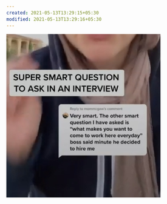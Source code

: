 ```yaml
---
created: 2021-05-13T13:29:15+05:30
modified: 2021-05-13T13:29:16+05:30
---
```


![Image](./IMG_1620892754567.jpg)
